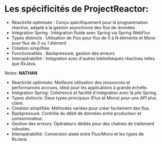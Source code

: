 <!-- .slide: -->

# Les spécificités de ProjectReactor:

* Réactivité optimisée : Conçu spécifiquement pour la programmation réactive, adapté à la gestion asynchrone des flux de données
* Intégration Spring : Intégration fluide avec Spring via Spring WebFlux
* Types distincts : Utilisation de Flux pour flux de 0 à N éléments et Mono pour flux de 0 ou 1 élément
* Création simplifiée
* Fonctionnalités : Backpressure, gestion des erreurs
* Interopérabilité : Intégration avec d'autres bibliothèques réactives telles que RxJava.


Notes:
**NATHAN**
- Réactivité optimisée: Meilleure utilisation des ressources et performances accrues, idéal pour les applications à grande échelle.
- Intégration Spring: Cohérence et facilité d'intégration avec la pile Spring.
- Types distincts: Deux types principaux (Flux et Mono) pour une API plus claire.
- Création simplifiée: Méthodes variées pour créer facilement des flux.
- Backpressure: Contrôle du débit de données entre producteur et consommateur.
- Gestion des erreurs: Opérateurs dédiés pour des chaînes de traitement robustes.
- Interopérabilité: Conversion aisée entre Flux/Mono et les types de RxJava.
